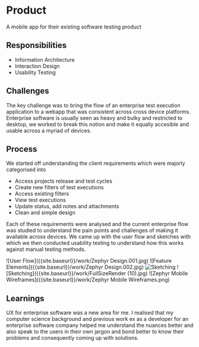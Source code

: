 
# Product
A mobile app for their existing software testing product

## Responsibilities

- Information Architecture
- Interaction Design
- Usability Testing


## Challenges

The key challenge was to bring the flow of an enterprise test execution application to a webapp that was consistent across cross device platforms. Enterprise software is usually seen as heavy and bulky and restricted to desktop, we worked to break this notion and make it equally accesible and usable across a myriad of devices.


## Process
We started off understanding the client requirements which were majorly categorised into
- Access projects release and test cycles
- Create new filters of test executions
- Access existing filters
- View test executions
- Update status, add notes and attachments
- Clean and simple design

Each of these requirements were analysed and the current enterprise flow was studied to understand the pain points and challenges of making it available across devices. We came up with the user flow and sketches with which we then conducted usability testing to understand how this works against manual testing methods.  

![User Flow]({{site.baseurl}}/work/Zephyr Design.001.jpg)
![Feature Elements]({{site.baseurl}}/work/Zephyr Design.002.jpg)
![Sketching]({{site.baseurl}}/work/Zephyr.jpg)
![Sketching]({{site.baseurl}}/work/FullSizeRender (10).jpg)
![Zephyr Mobile Wireframes]({{site.baseurl}}/work/Zephyr Mobile Wireframes.png)



## Learnings
UX for enterprise software was a new area for me. I realised that my computer science background and previous work ex as a developer for an enterprise software company helped me understand the nuances better and also speak to the users in their own jargon and bond better to know their problems and consequently coming up with solutions.
